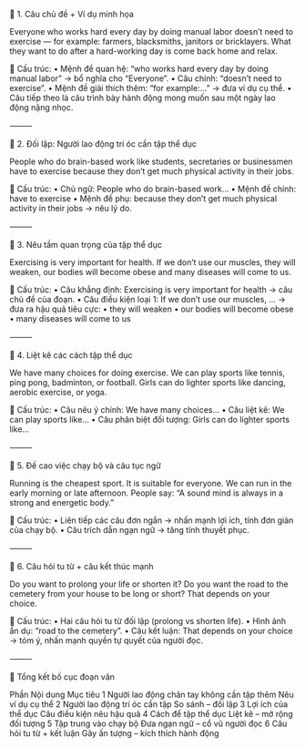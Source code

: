 
📌 1. Câu chủ đề + Ví dụ minh họa

Everyone who works hard every day by doing manual labor doesn’t need to exercise — for example: farmers, blacksmiths, janitors or bricklayers.
What they want to do after a hard-working day is come back home and relax.

🔹 Cấu trúc:
	•	Mệnh đề quan hệ: “who works hard every day by doing manual labor” → bổ nghĩa cho “Everyone”.
	•	Câu chính: “doesn’t need to exercise”.
	•	Mệnh đề giải thích thêm: “for example:…” → đưa ví dụ cụ thể.
	•	Câu tiếp theo là câu trình bày hành động mong muốn sau một ngày lao động nặng nhọc.

⸻

📌 2. Đối lập: Người lao động trí óc cần tập thể dục

People who do brain-based work like students, secretaries or businessmen have to exercise because they don’t get much physical activity in their jobs.

🔹 Cấu trúc:
	•	Chủ ngữ: People who do brain-based work…
	•	Mệnh đề chính: have to exercise
	•	Mệnh đề phụ: because they don’t get much physical activity in their jobs → nêu lý do.

⸻

📌 3. Nêu tầm quan trọng của tập thể dục

Exercising is very important for health.
If we don’t use our muscles, they will weaken, our bodies will become obese and many diseases will come to us.

🔹 Cấu trúc:
	•	Câu khẳng định: Exercising is very important for health → câu chủ đề của đoạn.
	•	Câu điều kiện loại 1: If we don’t use our muscles, … → đưa ra hậu quả tiêu cực:
	•	they will weaken
	•	our bodies will become obese
	•	many diseases will come to us

⸻

📌 4. Liệt kê các cách tập thể dục

We have many choices for doing exercise. We can play sports like tennis, ping pong, badminton, or football. Girls can do lighter sports like dancing, aerobic exercise, or yoga.

🔹 Cấu trúc:
	•	Câu nêu ý chính: We have many choices…
	•	Câu liệt kê: We can play sports like…
	•	Câu phân biệt đối tượng: Girls can do lighter sports like…

⸻

📌 5. Đề cao việc chạy bộ và câu tục ngữ

Running is the cheapest sport. It is suitable for everyone. We can run in the early morning or late afternoon.
People say: “A sound mind is always in a strong and energetic body.”

🔹 Cấu trúc:
	•	Liên tiếp các câu đơn ngắn → nhấn mạnh lợi ích, tính đơn giản của chạy bộ.
	•	Câu trích dẫn ngạn ngữ → tăng tính thuyết phục.

⸻

📌 6. Câu hỏi tu từ + câu kết thúc mạnh

Do you want to prolong your life or shorten it? Do you want the road to the cemetery from your house to be long or short?
That depends on your choice.

🔹 Cấu trúc:
	•	Hai câu hỏi tu từ đối lập (prolong vs shorten life).
	•	Hình ảnh ẩn dụ: “road to the cemetery”.
	•	Câu kết luận: That depends on your choice → tóm ý, nhấn mạnh quyền tự quyết của người đọc.

⸻

🧩 Tổng kết bố cục đoạn văn

Phần	Nội dung	Mục tiêu
1	Người lao động chân tay không cần tập thêm	Nêu ví dụ cụ thể
2	Người lao động trí óc cần tập	So sánh – đối lập
3	Lợi ích của thể dục	Câu điều kiện nêu hậu quả
4	Cách để tập thể dục	Liệt kê – mở rộng đối tượng
5	Tập trung vào chạy bộ	Đưa ngạn ngữ – cổ vũ người đọc
6	Câu hỏi tu từ + kết luận	Gây ấn tượng – kích thích hành động

